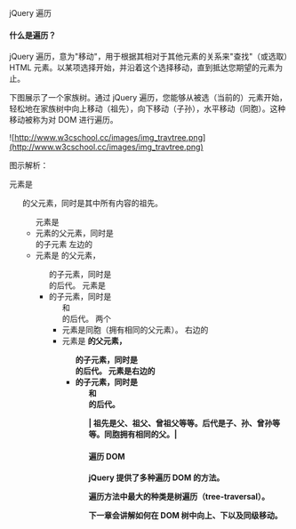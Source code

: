  jQuery 遍历
 

#### 什么是遍历？

 jQuery 遍历，意为"移动"，用于根据其相对于其他元素的关系来"查找"（或选取）HTML 元素。以某项选择开始，并沿着这个选择移动，直到抵达您期望的元素为止。

 下图展示了一个家族树。通过 jQuery 遍历，您能够从被选（当前的）元素开始，轻松地在家族树中向上移动（祖先），向下移动（子孙），水平移动（同胞）。这种移动被称为对 DOM 进行遍历。

  ![http://www.w3cschool.cc/images/img_travtree.png](http://www.w3cschool.cc/images/img_travtree.png)

 图示解析：

 
<div> 元素是 <ul> 的父元素，同时是其中所有内容的祖先。
 <ul> 元素是 <li> 元素的父元素，同时是 <div> 的子元素
 左边的 <li> 元素是 <span> 的父元素，<ul> 的子元素，同时是 <div> 的后代。
 <span> 元素是 <li> 的子元素，同时是 <ul> 和 <div> 的后代。
 两个 <li> 元素是同胞（拥有相同的父元素）。
 右边的 <li> 元素是 <b> 的父元素，<ul> 的子元素，同时是 <div> 的后代。
 <b> 元素是右边的 <li> 的子元素，同时是 <ul> 和 <div> 的后代。
 




| 祖先是父、祖父、曾祖父等等。后代是子、孙、曾孙等等。同胞拥有相同的父。|





#### 遍历 DOM

 jQuery 提供了多种遍历 DOM 的方法。

 遍历方法中最大的种类是树遍历（tree-traversal）。

 下一章会讲解如何在 DOM 树中向上、下以及同级移动。

 

